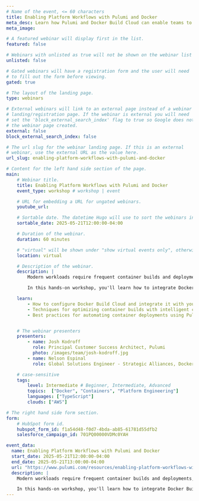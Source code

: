```yaml
---
# Name of the event, <= 60 characters
title: Enabling Platform Workflows with Pulumi and Docker
meta_desc: Learn how Pulumi and Docker Build Cloud can enable teams to deliver containerized workloads faster than ever.
meta_image:

# A featured webinar will display first in the list.
featured: false

# Webinars with unlisted as true will not be shown on the webinar list
unlisted: false

# Gated webinars will have a registration form and the user will need
# to fill out the form before viewing.
gated: true

# The layout of the landing page.
type: webinars

# External webinars will link to an external page instead of a webinar
# landing/registration page. If the webinar is external you will need
# set the 'block_external_search_index' flag to true so Google does not index
# the webinar page created.
external: false
block_external_search_index: false

# The url slug for the webinar landing page. If this is an external
# webinar, use the external URL as the value here.
url_slug: enabling-platform-workflows-with-pulumi-and-docker

# Content for the left hand side section of the page.
main:
    # Webinar title.
    title: Enabling Platform Workflows with Pulumi and Docker
    event_type: workshop # workshop | event

    # URL for embedding a URL for ungated webinars.
    youtube_url:

    # Sortable date. The datetime Hugo will use to sort the webinars in date order.
    sortable_date: 2025-05-21T12:00:00-04:00

    # Duration of the webinar.
    duration: 60 minutes

    # "virtual" will be shown under "show virtual events only", otherwise shown as City, State (seattle, wa)
    location: virtual

    # Description of the webinar.
    description: |
        Modern workloads require frequent container builds and deployments, but traditional build processes can be slow and resource-intensive, creating bottlenecks in your delivery pipeline. Docker Build Cloud offers distributed, cached builds that can dramatically reduce build times, while Pulumi provides the orchestration layer to automate your entire deployment workflow using familiar programming languages.

        In this hands-on workshop, you'll learn how to integrate Docker Build Cloud with Pulumi to create a streamlined container build and deployment pipeline. We'll demonstrate how to leverage Docker Build Cloud's distributed architecture and layer caching to accelerate builds, while using Pulumi to automate the end-to-end process from foundational infrastructure to container build to production deployment.

    learn:
        - How to configure Docker Build Cloud and integrate it with your existing container build pipeline.
        - Techniques for optimizing container builds with intelligent caching and distributed processing.
        - Best practices for automating container deployments using Pulumi's infrastructure as code.


    # The webinar presenters
    presenters:
        - name: Josh Kodroff
          role: Principal Customer Success Architect, Pulumi
          photo: /images/team/josh-kodroff.jpg
        - name: Nelson Espinal
          role: Global Solutions Engineer - Strategic Alliances, Docker

    # case-sensitive
    tags:
        level: Intermediate # Beginner, Intermediate, Advanced
        topics:  ["Docker", "Containers", "Platform Engineering"]
        languages: ["TypeScript"]
        clouds: ["AWS"]

# The right hand side form section.
form:
    # HubSpot form id.
    hubspot_form_id: f1a54d48-f0d7-4bda-ab85-61781d55dfb2
    salesforce_campaign_id: 701PQ00000VDMc0YAH

event_data:
  name: Enabling Platform Workflows with Pulumi and Docker
  start_date: 2025-05-21T12:00:00-04:00
  end_date: 2025-05-21T13:00:00-04:00
  url: "https://www.pulumi.com/resources/enabling-platform-workflows-with-pulumi-and-docker/"
  description: |
    Modern workloads require frequent container builds and deployments, but traditional build processes can be slow and resource-intensive, creating bottlenecks in your delivery pipeline. Docker Build Cloud offers distributed, cached builds that can dramatically reduce build times, while Pulumi provides the orchestration layer to automate your entire deployment workflow using familiar programming languages.

    In this hands-on workshop, you'll learn how to integrate Docker Build Cloud with Pulumi to create a streamlined container build and deployment pipeline. We'll demonstrate how to leverage Docker Build Cloud's distributed architecture and layer caching to accelerate builds, while using Pulumi to automate the end-to-end process from foundational infrastructure to container build to production deployment.
---
```

